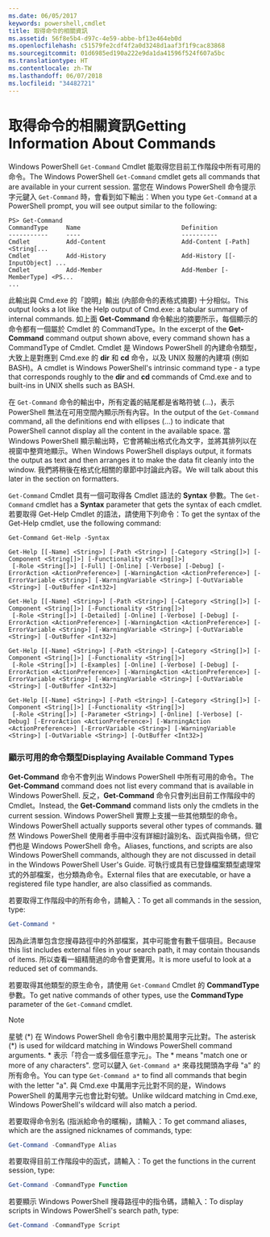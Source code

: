 ```yaml
---
ms.date: 06/05/2017
keywords: powershell,cmdlet
title: 取得命令的相關資訊
ms.assetid: 56f8e5b4-d97c-4e59-abbe-bf13e464eb0d
ms.openlocfilehash: c51579fe2cdf4f2a0d3248d1aaf3f1f9cac83868
ms.sourcegitcommit: 01d6985ed190a222e9da1da41596f524f607a5bc
ms.translationtype: HT
ms.contentlocale: zh-TW
ms.lasthandoff: 06/07/2018
ms.locfileid: "34482721"
---
```

# <a name="getting-information-about-commands"></a><span data-ttu-id="ba3b8-103">取得命令的相關資訊</span><span class="sxs-lookup"><span data-stu-id="ba3b8-103">Getting Information About Commands</span></span>
<span data-ttu-id="ba3b8-104">Windows PowerShell `Get-Command` Cmdlet 能取得您目前工作階段中所有可用的命令。</span><span class="sxs-lookup"><span data-stu-id="ba3b8-104">The Windows PowerShell `Get-Command` cmdlet gets all commands that are available in your current session.</span></span> <span data-ttu-id="ba3b8-105">當您在 Windows PowerShell 命令提示字元鍵入 `Get-Command` 時，會看到如下輸出：</span><span class="sxs-lookup"><span data-stu-id="ba3b8-105">When you type `Get-Command` at a PowerShell prompt, you will see output similar to the following:</span></span>

```
PS> Get-Command
CommandType     Name                            Definition
-----------     ----                            ----------
Cmdlet          Add-Content                     Add-Content [-Path] <String[...
Cmdlet          Add-History                     Add-History [[-InputObject] ...
Cmdlet          Add-Member                      Add-Member [-MemberType] <PS...
...
```

<span data-ttu-id="ba3b8-106">此輸出與 Cmd.exe 的「說明」輸出 (內部命令的表格式摘要) 十分相似。</span><span class="sxs-lookup"><span data-stu-id="ba3b8-106">This output looks a lot like the Help output of Cmd.exe: a tabular summary of internal commands.</span></span> <span data-ttu-id="ba3b8-107">如上面 **Get-Command** 命令輸出的摘要所示，每個顯示的命令都有一個屬於 Cmdlet 的 CommandType。</span><span class="sxs-lookup"><span data-stu-id="ba3b8-107">In the excerpt of the **Get-Command** command output shown above, every command shown has a CommandType of Cmdlet.</span></span> <span data-ttu-id="ba3b8-108">Cmdlet 是 Windows PowerShell 的內建命令類型，大致上是對應到 Cmd.exe 的 **dir** 和 **cd** 命令，以及 UNIX 殼層的內建項 (例如 BASH)。</span><span class="sxs-lookup"><span data-stu-id="ba3b8-108">A cmdlet is Windows PowerShell's intrinsic command type - a type that corresponds roughly to the **dir** and **cd** commands of Cmd.exe and to built-ins in UNIX shells such as BASH.</span></span>

<span data-ttu-id="ba3b8-109">在 `Get-Command` 命令的輸出中，所有定義的結尾都是省略符號 (...)，表示 PowerShell 無法在可用空間內顯示所有內容。</span><span class="sxs-lookup"><span data-stu-id="ba3b8-109">In the output of the `Get-Command` command, all the definitions end with ellipses (...) to indicate that PowerShell cannot display all the content in the available space.</span></span> <span data-ttu-id="ba3b8-110">當 Windows PowerShell 顯示輸出時，它會將輸出格式化為文字，並將其排列以在視窗中整齊地顯示。</span><span class="sxs-lookup"><span data-stu-id="ba3b8-110">When Windows PowerShell displays output, it formats the output as text and then arranges it to make the data fit cleanly into the window.</span></span> <span data-ttu-id="ba3b8-111">我們將稍後在格式化相關的章節中討論此內容。</span><span class="sxs-lookup"><span data-stu-id="ba3b8-111">We will talk about this later in the section on formatters.</span></span>

<span data-ttu-id="ba3b8-112">`Get-Command` Cmdlet 具有一個可取得各 Cmdlet 語法的 **Syntax** 參數。</span><span class="sxs-lookup"><span data-stu-id="ba3b8-112">The `Get-Command` cmdlet has a **Syntax** parameter that gets the syntax of each cmdlet.</span></span> <span data-ttu-id="ba3b8-113">若要取得 Get-Help Cmdlet 的語法，請使用下列命令：</span><span class="sxs-lookup"><span data-stu-id="ba3b8-113">To get the syntax of the Get-Help cmdlet, use the following command:</span></span>

```
Get-Command Get-Help -Syntax

Get-Help [[-Name] <String>] [-Path <String>] [-Category <String[]>] [-Component <String[]>] [-Functionality <String[]>]
 [-Role <String[]>] [-Full] [-Online] [-Verbose] [-Debug] [-ErrorAction <ActionPreference>] [-WarningAction <ActionPreference>] [-ErrorVariable <String>] [-WarningVariable <String>] [-OutVariable <String>] [-OutBuffer <Int32>]

Get-Help [[-Name] <String>] [-Path <String>] [-Category <String[]>] [-Component <String[]>] [-Functionality <String[]>]
 [-Role <String[]>] [-Detailed] [-Online] [-Verbose] [-Debug] [-ErrorAction <ActionPreference>] [-WarningAction <ActionPreference>] [-ErrorVariable <String>] [-WarningVariable <String>] [-OutVariable <String>] [-OutBuffer <Int32>]

Get-Help [[-Name] <String>] [-Path <String>] [-Category <String[]>] [-Component <String[]>] [-Functionality <String[]>]
 [-Role <String[]>] [-Examples] [-Online] [-Verbose] [-Debug] [-ErrorAction <ActionPreference>] [-WarningAction <ActionPreference>] [-ErrorVariable <String>] [-WarningVariable <String>] [-OutVariable <String>] [-OutBuffer <Int32>]

Get-Help [[-Name] <String>] [-Path <String>] [-Category <String[]>] [-Component <String[]>] [-Functionality <String[]>]
 [-Role <String[]>] [-Parameter <String>] [-Online] [-Verbose] [-Debug] [-ErrorAction <ActionPreference>] [-WarningAction <ActionPreference>] [-ErrorVariable <String>] [-WarningVariable <String>] [-OutVariable <String>] [-OutBuffer <Int32>]
```

### <a name="displaying-available-command-types"></a><span data-ttu-id="ba3b8-114">顯示可用的命令類型</span><span class="sxs-lookup"><span data-stu-id="ba3b8-114">Displaying Available Command Types</span></span>
<span data-ttu-id="ba3b8-115">**Get-Command** 命令不會列出 Windows PowerShell 中所有可用的命令。</span><span class="sxs-lookup"><span data-stu-id="ba3b8-115">The **Get-Command** command does not list every command that is available in Windows PowerShell.</span></span> <span data-ttu-id="ba3b8-116">反之，**Get-Command** 命令只會列出目前工作階段中的 Cmdlet。</span><span class="sxs-lookup"><span data-stu-id="ba3b8-116">Instead, the **Get-Command** command lists only the cmdlets in the current session.</span></span> <span data-ttu-id="ba3b8-117">Windows PowerShell 實際上支援一些其他類型的命令。</span><span class="sxs-lookup"><span data-stu-id="ba3b8-117">Windows PowerShell actually supports several other types of commands.</span></span> <span data-ttu-id="ba3b8-118">雖然 Windows PowerShell 使用者手冊中沒有詳細討論別名、函式與指令碼，但它們也是 Windows PowerShell 命令。</span><span class="sxs-lookup"><span data-stu-id="ba3b8-118">Aliases, functions, and scripts are also Windows PowerShell commands, although they are not discussed in detail in the Windows PowerShell User's Guide.</span></span> <span data-ttu-id="ba3b8-119">可執行或具有已登錄檔案類型處理常式的外部檔案，也分類為命令。</span><span class="sxs-lookup"><span data-stu-id="ba3b8-119">External files that are executable, or have a registered file type handler, are also classified as commands.</span></span>

<span data-ttu-id="ba3b8-120">若要取得工作階段中的所有命令，請輸入：</span><span class="sxs-lookup"><span data-stu-id="ba3b8-120">To get all commands in the session, type:</span></span>

```powershell
Get-Command *
```

<span data-ttu-id="ba3b8-121">因為此清單包含您搜尋路徑中的外部檔案，其中可能會有數千個項目。</span><span class="sxs-lookup"><span data-stu-id="ba3b8-121">Because this list includes external files in your search path, it may contain thousands of items.</span></span> <span data-ttu-id="ba3b8-122">所以查看一組精簡過的命令會更實用。</span><span class="sxs-lookup"><span data-stu-id="ba3b8-122">It is more useful to look at a reduced set of commands.</span></span>

<span data-ttu-id="ba3b8-123">若要取得其他類型的原生命令，請使用 `Get-Command` Cmdlet 的 **CommandType** 參數。</span><span class="sxs-lookup"><span data-stu-id="ba3b8-123">To get native commands of other types, use the **CommandType** parameter of the `Get-Command` cmdlet.</span></span>

> [!NOTE]
> <span data-ttu-id="ba3b8-124">星號 (\*) 在 Windows PowerShell 命令引數中用於萬用字元比對。</span><span class="sxs-lookup"><span data-stu-id="ba3b8-124">The asterisk (\*) is used for wildcard matching in Windows PowerShell command arguments.</span></span> <span data-ttu-id="ba3b8-125">\* 表示「符合一或多個任意字元」。</span><span class="sxs-lookup"><span data-stu-id="ba3b8-125">The \* means "match one or more of any characters".</span></span> <span data-ttu-id="ba3b8-126">您可以鍵入 `Get-Command a*` 來尋找開頭為字母 "a" 的所有命令。</span><span class="sxs-lookup"><span data-stu-id="ba3b8-126">You can type `Get-Command a*` to find all commands that begin with the letter "a".</span></span> <span data-ttu-id="ba3b8-127">與 Cmd.exe 中萬用字元比對不同的是，Windows PowerShell 的萬用字元也會比對句號。</span><span class="sxs-lookup"><span data-stu-id="ba3b8-127">Unlike wildcard matching in Cmd.exe, Windows PowerShell's wildcard will also match a period.</span></span>

<span data-ttu-id="ba3b8-128">若要取得命令別名 (指派給命令的暱稱)，請輸入：</span><span class="sxs-lookup"><span data-stu-id="ba3b8-128">To get command aliases, which are the assigned nicknames of commands, type:</span></span>

```powershell
Get-Command -CommandType Alias
```

<span data-ttu-id="ba3b8-129">若要取得目前工作階段中的函式，請輸入：</span><span class="sxs-lookup"><span data-stu-id="ba3b8-129">To get the functions in the current session, type:</span></span>

```powershell
Get-Command -CommandType Function
```

<span data-ttu-id="ba3b8-130">若要顯示 Windows PowerShell 搜尋路徑中的指令碼，請輸入：</span><span class="sxs-lookup"><span data-stu-id="ba3b8-130">To display scripts in Windows PowerShell's search path, type:</span></span>

```powershell
Get-Command -CommandType Script
```
